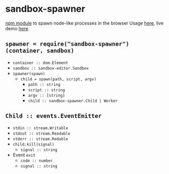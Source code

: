 # sandbox-spawner

[npm module](https://www.npmjs.com/package/sandbox-spawner) to spawn node-like processes in the browser
Usage [here](/demo), live demo [here](https://cdn.rawgit.com/lachrist/sandbox-spawner/165228b2/demo/index.html).

## `spawner = require("sandbox-spawner")(container, sandbox)`

* `container :: dom.Element`
* `sandbox :: sandbox-editor.Sandbox`
* `spawner(spawn)`
  * `child = spawn(path, script, argv)`
    * `path :: string`
    * `script :: string`
    * `argv :: [string]`
    * `child :: sandbox-spawner.Child | Worker`

## `Child :: events.EventEmitter`

* `stdin :: stream.Writable`
* `stdout :: stream.Readable`
* `stderr :: stream.Redable`
* `child.kill(signal)`
  * `signal :: string`
* Event `exit`
  * `code :: number`
  * `signal :: string`
